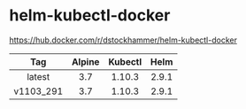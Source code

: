 # helm-kubectl-docker
https://hub.docker.com/r/dstockhammer/helm-kubectl-docker

|Tag       | Alpine |   Kubectl    | Helm |
|:--------:|:------:|:------------:|:----:|
|latest    |3.7     |1.10.3        |2.9.1 |
|v1103_291 |3.7     |1.10.3        |2.9.1 |
